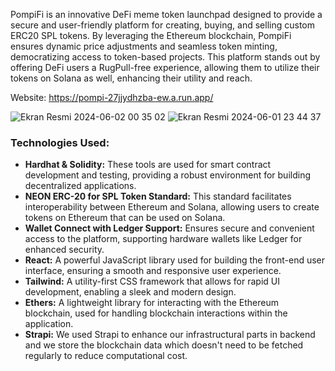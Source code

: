 PompiFi is an innovative DeFi meme token launchpad designed to provide a secure and user-friendly platform for creating, buying, and selling custom ERC20 SPL tokens. By leveraging the Ethereum blockchain, PompiFi ensures dynamic price adjustments and seamless token minting, democratizing access to token-based projects. This platform stands out by offering DeFi users a RugPull-free experience, allowing them to utilize their tokens on Solana as well, enhancing their utility and reach.

Website: https://pompi-27jjydhzba-ew.a.run.app/

![Ekran Resmi 2024-06-02 00 35 02](https://github.com/izzetemredemir/pompi/assets/11755605/81105981-c591-4a46-b63a-244ace88de6c)
![Ekran Resmi 2024-06-01 23 44 37](https://github.com/izzetemredemir/pompi/assets/11755605/23814bbf-e493-4ed6-a174-96e6bc9676ed)



### Technologies Used:
- **Hardhat & Solidity:** These tools are used for smart contract development and testing, providing a robust environment for building decentralized applications.
- **NEON ERC-20 for SPL Token Standard:** This standard facilitates interoperability between Ethereum and Solana, allowing users to create tokens on Ethereum that can be used on Solana.
- **Wallet Connect with Ledger Support:** Ensures secure and convenient access to the platform, supporting hardware wallets like Ledger for enhanced security.
- **React:** A powerful JavaScript library used for building the front-end user interface, ensuring a smooth and responsive user experience.
- **Tailwind:** A utility-first CSS framework that allows for rapid UI development, enabling a sleek and modern design.
- **Ethers:** A lightweight library for interacting with the Ethereum blockchain, used for handling blockchain interactions within the application.
- **Strapi:** We used Strapi to enhance our infrastructural parts in backend and we store the blockchain data which doesn't need to be fetched regularly to reduce computational cost.
